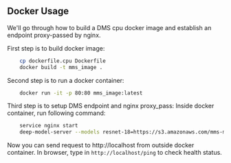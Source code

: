 ## Docker Usage
We'll go through how to build a DMS cpu docker image and establish an endpoint proxy-passed by nginx.

First step is to build docker image:
```bash
    cp dockerfile.cpu Dockerfile
    docker build -t mms_image .
```

Second step is to run a docker container:
```bash
    docker run -it -p 80:80 mms_image:latest
```

Third step is to setup DMS endpoint and nginx proxy_pass:
Inside docker container, run following command:
```bash
    service nginx start
    deep-model-server --models resnet-18=https://s3.amazonaws.com/mms-models/resnet-18.model
```
Now you can send request to http://localhost from outside docker container.
In browser, type in `http://localhost/ping` to check health status.